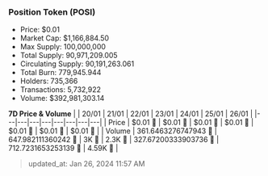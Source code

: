 
  ### Position Token (POSI)
  - Price: $0.01
  - Market Cap: $1,166,884.50
  - Max Supply: 100,000,000
  - Total Supply: 90,971,209.005
  - Circulating Supply: 90,191,263.061
  - Total Burn: 779,945.944
  - Holders: 735,366
  - Transactions: 5,732,922
  - Volume: $392,981,303.14

  **7D Price & Volume**
  | | 20&#x2F;01 | 21&#x2F;01 | 22&#x2F;01 | 23&#x2F;01 | 24&#x2F;01 | 25&#x2F;01 | 26&#x2F;01 |
  |---|---|---|---|---|---|---|---|
  | Price | $0.01 🔻 | $0.01 🔻 | $0.01 🔻 | $0.01 🔻 | $0.01 🔻 | $0.01 🔻 | $0.01 🔻 |
  | Volume | 361.6463276747943 🔻 | 647.982111360242 🚀 | 3K 🚀 | 2.3K 🔻 | 327.67200333903736 🔻 | 712.7231653253139 🚀 | 4.59K 🚀 |

  > updated_at: Jan 26, 2024 11:57 AM
